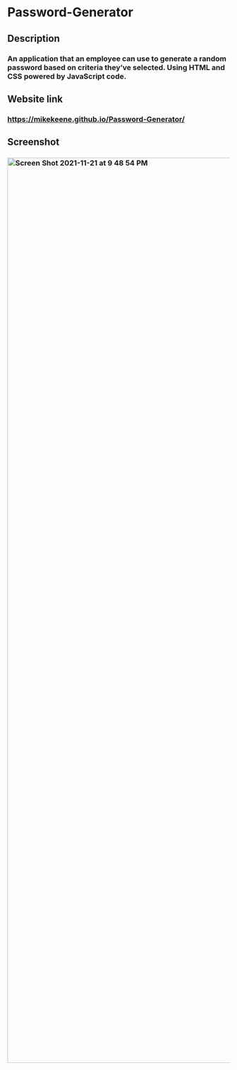 # Password-Generator

## Description
### An application that an employee can use to generate a random password based on criteria they’ve selected. Using HTML and CSS powered by JavaScript code.
## Website link
### https://mikekeene.github.io/Password-Generator/
## Screenshot
### <img width="2048" alt="Screen Shot 2021-11-21 at 9 48 54 PM" src="https://user-images.githubusercontent.com/93222787/142801708-5bc572ef-74dc-4d6f-8f14-7046d28a95c3.png">
